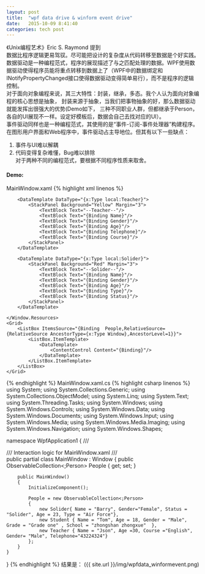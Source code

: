 ```yaml
---
layout: post
title:  "wpf data drive & winform event drive"
date:   2015-10-09 8:41:40
categories: tech post
---
```

《Unix编程艺术》Eric S. Raymond 提到<br/>
数据比程序逻辑更易驾驭。尽可能把设计的复杂度从代码转移至数据是个好实践。<br/>
数据驱动是一种编程范式，程序的展现描述了与之匹配处理的数据。WPF使用数据驱动使得程序员能将重点转移到数据上了（WPF中的数据绑定和INotifyPropertyChanged接口使得数据驱动变得简单易行），而不是程序的逻辑控制。<br/>
对于面向对象编程来说，其三大特性：封装，继承，多态。我个人认为面向对象编程的核心思想是抽象， 封装来源于抽象，当我们把事物抽象的好，那么数据驱动就能发挥出很强大的优势(Demo如下， 三种不同职业人群，但都继承于Person，各自的UI展现不一样。设定好模板后，数据会自己去找对应的UI）。<br/>
事件驱动同样也是一种编程范式，其使用的是“事件-订阅-事件处理器”构建程序。在图形用户界面和Web程序中，事件驱动占主导地位。但其有以下一些缺点：<br/>
1. 事件与UI难以解耦<br/>
2. 代码变得复杂难懂，Bug难以排除<br/>
对于两种不同的编程范式，要根据不同程序性质来取舍。
<h4>Demo:</h4>
MainWindow.xaml
{% highlight xml linenos %}
<Window x:Class="WpfApplication1.MainWindow"
        xmlns="http://schemas.microsoft.com/winfx/2006/xaml/presentation"
        xmlns:x="http://schemas.microsoft.com/winfx/2006/xaml"
        xmlns:local="clr-namespace:WpfApplication1"
        Title="MainWindow" Height="350" Width="525">
    <Window.Resources>
        <DataTemplate DataType="{x:Type local:Student}">
            <StackPanel Background="Blue" Margin="3">
                <TextBlock Text="--Student--"/>
                <TextBlock Text="{Binding Name}"/>
                <TextBlock Text="{Binding Gender}"/>
                <TextBlock Text="{Binding Age}"/>
                <TextBlock Text="{Binding Grade}"/>
                <TextBlock Text="{Binding School}"/>
            </StackPanel>
        </DataTemplate>
 
        <DataTemplate DataType="{x:Type local:Teacher}">
            <StackPanel Background="Yellow" Margin="3">
                <TextBlock Text="--Teacher--"/>
                <TextBlock Text="{Binding Name}"/>
                <TextBlock Text="{Binding Gender}"/>
                <TextBlock Text="{Binding Age}"/>
                <TextBlock Text="{Binding Telephone}"/>
                <TextBlock Text="{Binding Course}"/>
            </StackPanel>
        </DataTemplate>
 
        <DataTemplate DataType="{x:Type local:Solider}">
            <StackPanel Background="Red" Margin="3">
                <TextBlock Text="--Solider--"/>
                <TextBlock Text="{Binding Name}"/>
                <TextBlock Text="{Binding Gender}"/>
                <TextBlock Text="{Binding Age}"/>
                <TextBlock Text="{Binding Type}"/>
                <TextBlock Text="{Binding Status}"/>
            </StackPanel>
        </DataTemplate>
 
    </Window.Resources>
    <Grid>
        <ListBox ItemsSource="{Binding  People,RelativeSource={RelativeSource AncestorType={x:Type Window},AncestorLevel=1}}">
            <ListBox.ItemTemplate>
                <DataTemplate>
                    <ContentControl Content="{Binding}"/>
                </DataTemplate>
            </ListBox.ItemTemplate>
        </ListBox>
    </Grid>
</Window>
{% endhighlight %}
MainWindow.xaml.cs
{% highlight csharp linenos %}
using System;
using System.Collections.Generic;
using System.Collections.ObjectModel;
using System.Linq;
using System.Text;
using System.Threading.Tasks;
using System.Windows;
using System.Windows.Controls;
using System.Windows.Data;
using System.Windows.Documents;
using System.Windows.Input;
using System.Windows.Media;
using System.Windows.Media.Imaging;
using System.Windows.Navigation;
using System.Windows.Shapes;
 
namespace WpfApplication1
{
    /// <summary>
    /// Interaction logic for MainWindow.xaml
    /// </summary>
    public partial class MainWindow : Window
    {
        public ObservableCollection<;Person> People { get; set; }
 
        public MainWindow()
        {
            InitializeComponent();
 
            People = new ObservableCollection<;Person> 
            {
                new Solider{ Name = "Barry", Gender="Female", Status = "Solider", Age = 23, Type = "Air Force"},
                new Student { Name = "Tom", Age = 18, Gender = "Male", Grade = "Grade one" , School = "zhongshan zhongxue"  },
                new Teacher { Name = "Json", Age =30, Course ="English", Gender= "Male", Telephone="43224324"}
            };
        }
    }
}
{% endhighlight %}
结果是：
({{ site.url }}/img/wpfdata_winformevent.png)